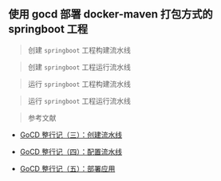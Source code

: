## 使用 gocd 部署 docker-maven 打包方式的 springboot 工程

> 创建 ```springboot``` 工程构建流水线
 
> 创建 ```springboot``` 工程运行流水线
 
> 运行 ```springboot``` 工程构建流水线

> 运行 ```springboot``` 工程运行流水线
 
> 参考文献

* [GoCD 整行记（三）：创建流水线](https://www.jianshu.com/p/4711f9781aa1)

* [GoCD 整行记（四）：配置流水线](https://www.jianshu.com/p/27cb772dd35f)

* [GoCD 整行记（五）：部署应用](https://www.jianshu.com/p/79e829fdb2a1)